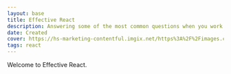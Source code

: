 ```yaml
---
layout: base
title: Effective React
description: Answering some of the most common questions when you work on React.
date: Created
cover: https://hs-marketing-contentful.imgix.net/https%3A%2F%2Fimages.ctfassets.net%2Fp15sglj92v6o%2F1i5P2Iq4omhSnzajCWjsxd%2F9f613f5b011bcc6ebd0ddfc0198d7849%2Fthe-supportive-7.png?ixlib=gatsbySourceUrl-2.0.2&auto=format%2C%20compress&w=814&h=458&s=42204952307dfede0c5d040d83943917
tags: react
---
```


Welcome to Effective React.
